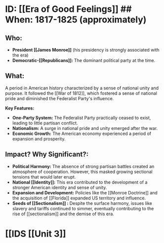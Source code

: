 # ID: [[Era of Good Feelings]] ## When: 1817-1825 (approximately)
## Who: 
* **President [[James Monroe]]** (his presidency is strongly associated with the era)
* **Democratic-[[Republicans]]:** The dominant political party at the time.

## What: 
A period in American history characterized by a sense of national unity and purpose. It followed the [[War of 1812]], which fostered a sense of national pride and diminished the Federalist Party's influence. 

**Key Features:**
* **One-Party System:** The Federalist Party practically ceased to exist, leading to little partisan conflict.
* **Nationalism:** A surge in national pride and unity emerged after the war.
* **Economic Growth:** The American economy experienced a period of expansion and prosperity. 

## Impact? Why Significant?: 
* **Political Harmony:** The absence of strong partisan battles created an atmosphere of cooperation. However, this masked growing sectional tensions that would later erupt.
* **National [[Identity]]:** This era contributed to the development of a stronger American identity and sense of unity.
* **Expansion and Development:**  Policies like the [[Monroe Doctrine]] and the acquisition of [[Florida]] expanded US territory and influence.
* **Seeds of  [[Sectionalism]] :** Despite the surface harmony, issues like slavery and tariffs continued to simmer, eventually contributing to the rise of [[sectionalism]] and the demise of this era. 

# [[IDS [[Unit 3]]
